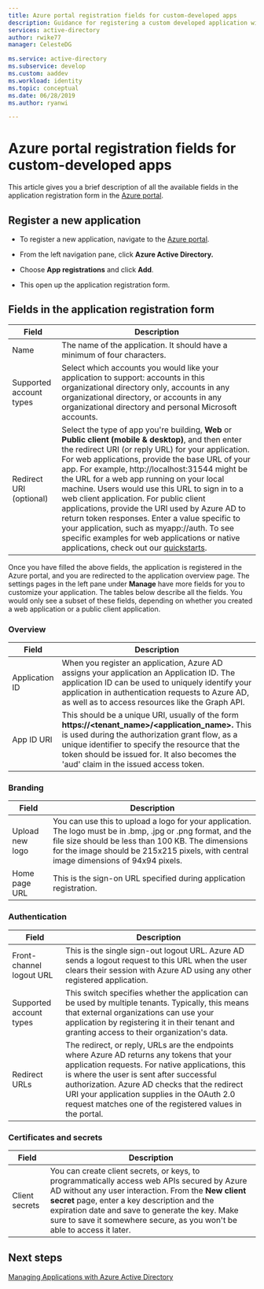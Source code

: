 ```yaml
---
title: Azure portal registration fields for custom-developed apps
description: Guidance for registering a custom developed application with Azure AD
services: active-directory
author: rwike77
manager: CelesteDG

ms.service: active-directory
ms.subservice: develop
ms.custom: aaddev 
ms.workload: identity
ms.topic: conceptual
ms.date: 06/28/2019
ms.author: ryanwi

---
```


# Azure portal registration fields for custom-developed apps

This article gives you a brief description of all the available fields in the application registration form in the [Azure portal](https://portal.azure.com).

## Register a new application

-   To register a new application, navigate to the <a href="https://portal.azure.com/" target="_blank">Azure portal<span class="docon docon-navigate-external x-hidden-focus"></span></a>.

-   From the left navigation pane, click **Azure Active Directory.**

-   Choose **App registrations** and click **Add**.

-   This open up the application registration form.

## Fields in the application registration form

| Field            | Description                                                                              |
|------------------|------------------------------------------------------------------------------------------|
| Name             | The name of the application. It should have a minimum of four characters.                |
| Supported account types| Select which accounts you would like your application to support: accounts in this organizational directory only, accounts in any organizational directory, or accounts in any organizational directory and personal Microsoft accounts.  |
| Redirect URI (optional) | Select the type of app you're building, **Web** or **Public client (mobile & desktop)**, and then enter the redirect URI (or reply URL) for your application. For web applications, provide the base URL of your app. For example, http://localhost:31544 might be the URL for a web app running on your local machine. Users would use this URL to sign in to a web client application. For public client applications, provide the URI used by Azure AD to return token responses. Enter a value specific to your application, such as myapp://auth. To see specific examples for web applications or native applications, check out our [quickstarts](./index.yml).|

Once you have filled the above fields, the application is registered in the Azure portal, and you are redirected to the application overview page. The settings pages in the left pane under **Manage** have more fields for you to customize your application. The tables below describe all the fields. You would only see a subset of these fields, depending on whether you created a web application or a public client application.

### Overview

| Field           | Description        |
|-----------------|-----------------------------------------------------------------------------------------------------------------------------------------------------------------------------------------------------------------------------------------------------------------------------------------------------------------|
| Application ID  | When you register an application, Azure AD assigns your application an Application ID. The application ID can be used to uniquely identify your application in authentication requests to Azure AD, as well as to access resources like the Graph API.                                                          |
| App ID URI      | This should be a unique URI, usually of the form **https://&lt;tenant\_name&gt;/&lt;application\_name&gt;.** This is used during the authorization grant flow, as a unique identifier to specify the resource that the token should be issued for. It also becomes the 'aud' claim in the issued access token. |

### Branding

| Field           | Description        |
|-----------------|-----------------------------------------------------------------------------------------------------------------------------------------------------------------------------------------------------------------------------------------------------------------------------------------------------------------|
| Upload new logo | You can use this to upload a logo for your application. The logo must be in .bmp, .jpg or .png format, and the file size should be less than 100 KB. The dimensions for the image should be 215x215 pixels, with central image dimensions of 94x94 pixels.|
| Home page URL   | This is the sign-on URL specified during application registration.|

### Authentication

| Field           | Description        |
|-----------------|-----------------------------------------------------------------------------------------------------------------------------------------------------------------------------------------------------------------------------------------------------------------------------------------------------------------|
| Front-channel logout URL      | This is the single sign-out logout URL. Azure AD sends a logout request to this URL when the user clears their session with Azure AD using any other registered application.|
| Supported account types  | This switch specifies whether the application can be used by multiple tenants. Typically, this means that external organizations can use your application by registering it in their tenant and granting access to their organization's data.|
| Redirect URLs      | The redirect, or reply, URLs are the endpoints where Azure AD returns any tokens that your application requests. For native applications, this is where the user is sent after successful authorization. Azure AD checks that the redirect URI your application supplies in the OAuth 2.0 request matches one of the registered values in the portal.|

### Certificates and secrets

| Field           | Description        |
|-----------------|-----------------------------------------------------------------------------------------------------------------------------------------------------------------------------------------------------------------------------------------------------------------------------------------------------------------|
| Client secrets            | You can create client secrets, or keys, to programmatically access web APIs secured by Azure AD without any user interaction. From the **New client secret** page, enter a key description and the expiration date and save to generate the key. Make sure to save it somewhere secure, as you won't be able to access it later.             |

## Next steps

[Managing Applications with Azure Active Directory](../manage-apps/what-is-application-management.md)